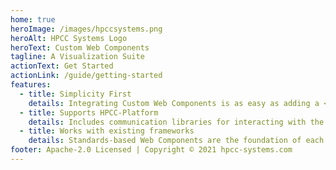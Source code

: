 ```yaml
---
home: true
heroImage: /images/hpccsystems.png
heroAlt: HPCC Systems Logo
heroText: Custom Web Components
tagline: A Visualization Suite
actionText: Get Started
actionLink: /guide/getting-started
features:
  - title: Simplicity First
    details: Integrating Custom Web Components is as easy as adding a <html-tag>.
  - title: Supports HPCC-Platform
    details: Includes communication libraries for interacting with the HPCC-Platform (optional).
  - title: Works with existing frameworks
    details: Standards-based Web Components are the foundation of each visualization, making them compatible with almost any modern web framework.
footer: Apache-2.0 Licensed | Copyright © 2021 hpcc-systems.com
---
```

